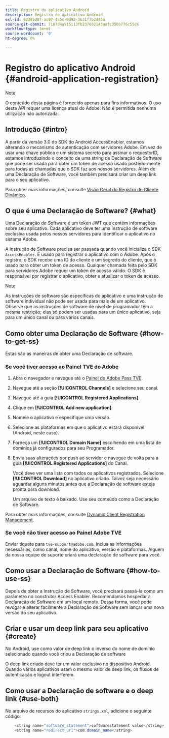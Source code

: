 ```yaml
---
title: Registro do aplicativo Android
description: Registro do aplicativo Android
exl-id: 6238bd87-ac97-4a5c-9d92-3631f7b2d46a
source-git-commit: 7107d4a915113fb237602143aafc350b776c55d6
workflow-type: tm+mt
source-wordcount: '0'
ht-degree: 0%

---
```


# Registro do aplicativo Android {#android-application-registration}

>[!NOTE]
>
>O conteúdo desta página é fornecido apenas para fins informativos. O uso desta API requer uma licença atual do Adobe. Não é permitida nenhuma utilização não autorizada.

## Introdução {#intro}

A partir da versão 3.0 do SDK do Android AccessEnabler, estamos alterando o mecanismo de autenticação com servidores Adobe. Em vez de usar uma chave pública e um sistema secreto para assinar o requestorID, estamos introduzindo o conceito de uma string de Declaração de Software que pode ser usada para obter um token de acesso usado posteriormente para todas as chamadas que o SDK faz aos nossos servidores. Além de uma Declaração de Software, você também precisará criar um deep link para o seu aplicativo.

Para obter mais informações, consulte [Visão Geral do Registro de Cliente Dinâmico](./dcr-api/dynamic-client-registration-overview.md).

## O que é uma Declaração de Software? {#what}

Uma Declaração de Software é um token JWT que contém informações sobre seu aplicativo. Cada aplicativo deve ter uma instrução de software exclusiva usada pelos nossos servidores para identificar o aplicativo no sistema Adobe.

A Instrução de Software precisa ser passada quando você inicializa o SDK `AccessEnabler`. É usado para registrar o aplicativo com o Adobe. Após o registro, o SDK recebe uma ID do cliente e um segredo do cliente, que é usado para obter um token de acesso. Qualquer chamada feita pelo SDK para servidores Adobe requer um token de acesso válido. O SDK é responsável por registrar o aplicativo, obter e atualizar o token de acesso.

>[!NOTE]
>
>As instruções de software são específicas do aplicativo e uma instrução de software individual não pode ser usada para mais de um aplicativo. Observe que as instruções de software de nível de programador têm a mesma restrição; elas só podem ser usadas para um único aplicativo, seja para um único canal ou para vários canais.

## Como obter uma Declaração de Software {#how-to-get-ss}

Estas são as maneiras de obter uma Declaração de software.

### Se você tiver acesso ao Painel TVE do Adobe

1. Abra o navegador e navegue até o [Painel do Adobe Pass TVE](https://experience.adobe.com/#/pass/authentication).

1. Navegue até a seção **[!UICONTROL Channels]** e selecione seu canal.

1. Navegue até a guia **[!UICONTROL Registered Applications]**.

1. Clique em **[!UICONTROL Add new application]**.

1. Nomeie o aplicativo e especifique uma versão.

1. Selecione as plataformas em que o aplicativo estará disponível (Android, neste caso).

1. Forneça um **[!UICONTROL Domain Name]** escolhendo em uma lista de domínios já configurados para seu Programador.

1. Envie suas alterações por push ao servidor e navegue de volta para a guia **[!UICONTROL Registered Applications]** do Canal.

   Você deve ver uma lista com todos os aplicativos registrados. Selecione **[!UICONTROL Download]** no aplicativo criado. Talvez seja necessário aguardar alguns minutos antes que a Declaração de software esteja pronta para download.

   Um arquivo de texto é baixado. Use seu conteúdo como a Declaração de Software.

Para obter mais informações, consulte [Dynamic Client Registration Management](./dcr-api/dynamic-client-registration-overview.md#dynamic-client-registration-management).

### Se você não tiver acesso ao Painel Adobe TVE

Enviar tíquete para `tve-support@adobe.com`. Inclua as informações necessárias, como canal, nome do aplicativo, versão e plataformas. Alguém da nossa equipe de suporte criará uma declaração de software para você.

## Como usar a Declaração de Software {#how-to-use-ss}

Depois de obter a Instrução de Software, você precisará passá-la como um parâmetro no construtor Access Enabler. Recomendamos hospedar a Declaração de Software em um local remoto. Dessa forma, você pode revogar e alterar facilmente a Declaração de Software sem lançar uma nova versão do seu aplicativo.

## Criar e usar um deep link para seu aplicativo {#create}

No Android, use como valor de deep link o inverso do nome de domínio selecionado quando você criou a Declaração de software

O deep link criado deve ter um valor exclusivo no dispositivo Android. Quando vários aplicativos usam o mesmo valor de deep link, os fluxos de autenticação e logout interferem.

## Como usar a Declaração de software e o deep link {#use-both}

No arquivo de recursos do aplicativo `strings.xml`, adicione o seguinte código:

```JAVA
    <string name="software_statement">softwarestatement value</string>
    <string name="redirect_uri">com.domain_name</string>
```
